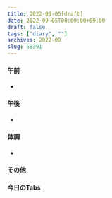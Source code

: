 ```yaml
---
title: 2022-09-05[draft]
date: 2022-09-05T00:00:00+09:00
draft: false
tags: ["diary", ""]
archives: 2022-09
slug: 68391
---
```

#### 午前
- 
#### 午後
- 
#### 体調
- 
#### その他
#### 今日のTabs